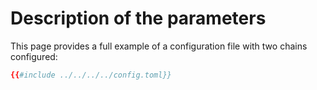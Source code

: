 # Description of the parameters

This page provides a full example of a configuration file with two chains configured:

```toml
{{#include ../../../../config.toml}}
```
